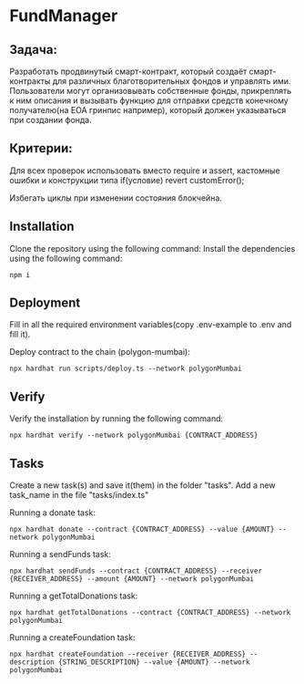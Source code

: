# FundManager

## Задача:
Разработать продвинутый смарт-контракт, который создаёт смарт-контракты для различных благотворительных фондов и управлять ими. 
Пользователи могут организовывать собственные фонды, прикреплять к ним описания и вызывать функцию для отправки средств конечному получателю(на EOA гринпис например), который должен указываться при создании фонда.
## Критерии:
Для всех проверок использовать вместо require и assert, кастомные ошибки и конструкции типа if(условие) revert customError();

Избегать циклы при изменении состояния блокчейна.

## Installation

Clone the repository using the following command:
Install the dependencies using the following command:
```shell
npm i
```

## Deployment

Fill in all the required environment variables(copy .env-example to .env and fill it). 

Deploy contract to the chain (polygon-mumbai):
```shell
npx hardhat run scripts/deploy.ts --network polygonMumbai
```

## Verify

Verify the installation by running the following command:
```shell
npx hardhat verify --network polygonMumbai {CONTRACT_ADDRESS}
```

## Tasks

Create a new task(s) and save it(them) in the folder "tasks". Add a new task_name in the file "tasks/index.ts"

Running a donate task:
```shell
npx hardhat donate --contract {CONTRACT_ADDRESS} --value {AMOUNT} --network polygonMumbai
```

Running a sendFunds task:
```shell
npx hardhat sendFunds --contract {CONTRACT_ADDRESS} --receiver {RECEIVER_ADDRESS} --amount {AMOUNT} --network polygonMumbai
```

Running a getTotalDonations task:
```shell
npx hardhat getTotalDonations --contract {CONTRACT_ADDRESS} --network polygonMumbai
```

Running a createFoundation task:
```shell
npx hardhat createFoundation --receiver {RECEIVER_ADDRESS} --description {STRING_DESCRIPTION} --value {AMOUNT} --network polygonMumbai
```
